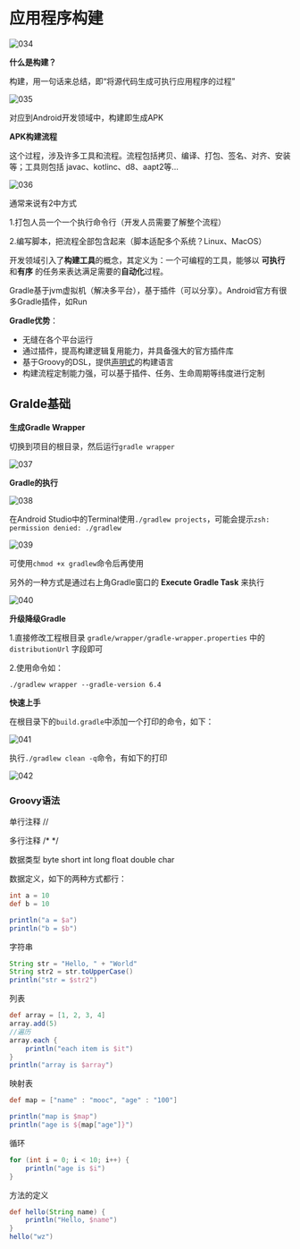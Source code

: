 # 应用程序构建

![034](https://github.com/winfredzen/Android-Basic/blob/master/%E8%BF%9B%E9%98%B6/image/034.png)

**什么是构建？**

构建，用一句话来总结，即“将源代码生成可执行应用程序的过程”

![035](https://github.com/winfredzen/Android-Basic/blob/master/%E8%BF%9B%E9%98%B6/image/035.png)

对应到Android开发领域中，构建即生成APK

**APK构建流程**

这个过程，涉及许多工具和流程。流程包括拷贝、编译、打包、签名、对齐、安装等；工具则包括 javac、kotlinc、d8、aapt2等…

![036](https://github.com/winfredzen/Android-Basic/blob/master/%E8%BF%9B%E9%98%B6/image/036.png)

通常来说有2中方式

1.打包人员一个一个执行命令行（开发人员需要了解整个流程）

2.编写脚本，把流程全部包含起来（脚本适配多个系统？Linux、MacOS）

开发领域引入了**构建工具**的概念，其定义为：一个可编程的工具，能够以 **可执行**和**有序** 的任务来表达满足需要的**自动化**过程。

Gradle基于jvm虚拟机（解决多平台），基于插件（可以分享）。Android官方有很多Gradle插件，如Run



**Gradle优势**：

- 无缝在各个平台运行
- 通过插件，提高构建逻辑复用能力，并具备强大的官方插件库
- 基于Groovy的DSL，提供[声明式](https://baike.baidu.com/item/声明式编程/9939512)的构建语言
- 构建流程定制能力强，可以基于插件、任务、生命周期等纬度进行定制



## Gralde基础

**生成Gradle Wrapper**

切换到项目的根目录，然后运行`gradle wrapper`

![037](https://github.com/winfredzen/Android-Basic/blob/master/%E8%BF%9B%E9%98%B6/image/037.png)



**Gradle的执行**

![038](https://github.com/winfredzen/Android-Basic/blob/master/%E8%BF%9B%E9%98%B6/image/038.png)



在Android Studio中的Terminal使用`./gradlew projects`，可能会提示`zsh: permission denied: ./gradlew`

![039](https://github.com/winfredzen/Android-Basic/blob/master/%E8%BF%9B%E9%98%B6/image/039.png)

可使用`chmod +x gradlew`命令后再使用



另外的一种方式是通过右上角Gradle窗口的 **Execute Gradle Task** 来执行

![040](https://github.com/winfredzen/Android-Basic/blob/master/%E8%BF%9B%E9%98%B6/image/040.png)



**升级降级Gradle**

1.直接修改工程根目录 `gradle/wrapper/gradle-wrapper.properties` 中的 `distributionUrl` 字段即可

2.使用命令如：

```shell
./gradlew wrapper --gradle-version 6.4
```



**快速上手**

在根目录下的`build.gradle`中添加一个打印的命令，如下：

![041](https://github.com/winfredzen/Android-Basic/blob/master/%E8%BF%9B%E9%98%B6/image/041.png)

执行`./gradlew clean -q`命令，有如下的打印

![042](https://github.com/winfredzen/Android-Basic/blob/master/%E8%BF%9B%E9%98%B6/image/042.png)





### Groovy语法

单行注释 //

多行注释 /* */

数据类型 byte short int long float double char

数据定义，如下的两种方式都行：

```groovy
int a = 10
def b = 10

println("a = $a")
println("b = $b")
```

字符串

```groovy
String str = "Hello, " + "World"
String str2 = str.toUpperCase()
println("str = $str2")
```

列表

```groovy
def array = [1, 2, 3, 4]
array.add(5)
//遍历
array.each {
    println("each item is $it")
}
println("array is $array")
```

映射表

```groovy
def map = ["name" : "mooc", "age" : "100"]

println("map is $map")
println("age is ${map["age"]}")
```



循环

```groovy
for (int i = 0; i < 10; i++) {
    println("age is $i")
}
```



方法的定义

```groovy
def hello(String name) {
    println("Hello, $name")
}
hello("wz")
```









































